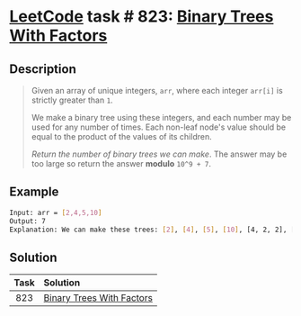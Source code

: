 # [LeetCode][leetcode] task # 823: [Binary Trees With Factors][task]

Description
-----------

> Given an array of unique integers, `arr`, where each integer `arr[i]` is strictly greater than `1`.
> 
> We make a binary tree using these integers, and each number may be used for any number of times.
> Each non-leaf node's value should be equal to the product of the values of its children.
> 
> _Return the number of binary trees we can make_. The answer may be too large so return the answer **modulo** `10^9 + 7`.

Example
-------

```sh
Input: arr = [2,4,5,10]
Output: 7
Explanation: We can make these trees: [2], [4], [5], [10], [4, 2, 2], [10, 2, 5], [10, 5, 2].
```

Solution
--------

| Task | Solution                              |
|:----:|:--------------------------------------|
| 823  | [Binary Trees With Factors][solution] |


[leetcode]: <http://leetcode.com/>
[task]: <https://leetcode.com/problems/binary-trees-with-factors/>
[solution]: <https://github.com/wellaxis/praxis-leetcode/blob/main/src/main/java/com/witalis/praxis/leetcode/task/h9/p823/option/Practice.java>
